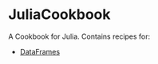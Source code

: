 # JuliaCookbook

A Cookbook for Julia. Contains recipes for:
* [DataFrames](https://github.com/pranavtbhat/JuliaCookbook/blob/master/src/dataframes/DataFrames.md)
